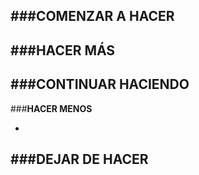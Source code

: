 
###**__COMENZAR A HACER__**
-


###**__HACER MÁS__**
-

###**__CONTINUAR HACIENDO__**
-

###**__HACER MENOS__**

-
###**__DEJAR DE HACER__**
-
